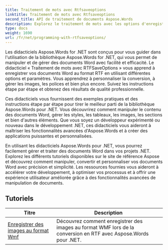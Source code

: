 ```yaml
---
title: Traitement de mots avec Rtfsaveoptions
linktitle: Traitement de mots avec Rtfsaveoptions
second_title: API de traitement de documents Aspose.Words
description: Explorez le traitement de mots avec les options d'enregistrement RTF dans Aspose.Words for .NET. Découvrez comment enregistrer et personnaliser des documents RTF avec des didacticiels étape par étape et des exemples de code C#.
type: docs
weight: 1690
url: /fr/net/programming-with-rtfsaveoptions/
---
```

Les didacticiels Aspose.Words for .NET sont conçus pour vous guider dans l'utilisation de la bibliothèque Aspose.Words for .NET, qui vous permet de manipuler et de gérer des documents Word avec facilité et efficacité. Le didacticiel « Traitement de mots avec RTFSaveOptions » vous apprend à enregistrer vos documents Word au format RTF en utilisant différentes options et paramètres. Vous apprendrez à personnaliser la conversion, à gérer les images, les polices et bien plus encore. Suivez les instructions étape par étape et obtenez des résultats de qualité professionnelle.

Ces didacticiels vous fournissent des exemples pratiques et des instructions étape par étape pour tirer le meilleur parti de la bibliothèque Aspose.Words pour .NET. Vous découvrirez comment manipuler le contenu des documents Word, gérer les styles, les tableaux, les images, les sections et bien d'autres éléments. Que vous soyez un développeur expérimenté ou nouveau dans le développement .NET, ces didacticiels vous aideront à maîtriser les fonctionnalités avancées d'Aspose.Words et à créer des applications puissantes et personnalisées.

En utilisant les didacticiels Aspose.Words pour .NET, vous pourrez facilement gérer et traiter des documents Word dans vos projets .NET. Explorez les différents tutoriels disponibles sur le site de référence Aspose et découvrez comment manipuler, convertir et personnaliser vos documents Word avec précision et simplicité. Les ressources fournies vous aideront à accélérer votre développement, à optimiser vos processus et à offrir une expérience utilisateur améliorée grâce à des fonctionnalités avancées de manipulation de documents.

 ## Tutoriels
| Titre | Description |
| --- | --- |
| [Enregistrer des images au format Wmf](./saving-images-as-wmf/) | Découvrez comment enregistrer des images au format WMF lors de la conversion en RTF avec Aspose.Words pour .NET. |